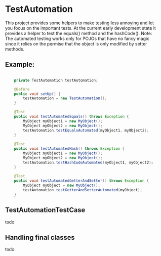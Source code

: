 # TestAutomation
This project provides some helpers to make testing less annoying and let you focus on the important tests. At the current early development state it provides a helper to test the equals() method and the hashCode().
Note: The automated testing works only for POJOs that have no fancy magic since it relies on the permise that the object is only modified by setter methods.

## Example:

```java

    private TestAutomation testAutomation;

    @Before
    public void setUp() {
        testAutomation = new TestAutomation();
    }

    @Test
    public void testAutomatedEquals() throws Exception {
        MyObject myObject1 = new MyObject();
        MyObject myObject2 = new MyObject();
        testAutomation.testEqualsAutomated(myObject1, myObject2);
    }
    
    @Test
    public void testAutomatedHash() throws Exception {
        MyObject myObject1 = new MyObject();
        MyObject myObject2 = new MyObject();
        testAutomation.testHashCodeAutomated(myObject1, myObject2);
    }
    
    @Test
    public void testAutomatedGetterAndSetter() throws Exception {
        MyObject myObject = new MyObject();
        testAutomation.testGetterAndSetterAutomated(myObject);
    }
```

## TestAutomationTestCase
todo

## Handling final classes
todo
